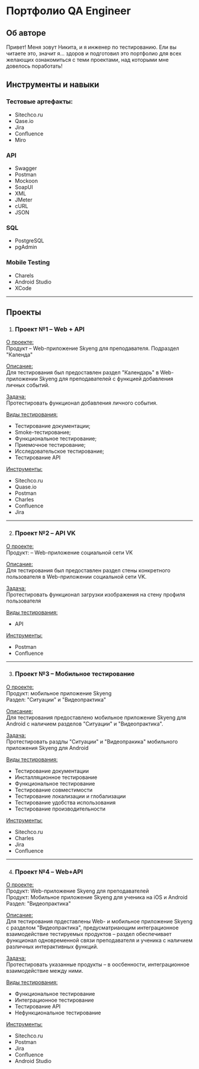 # Портфолио QA Engineer

## Об авторе
Привет! Меня зовут Никита, и я инженер по тестированию. Ели вы читаете это, значит я... здоров и подготовил это портфолио для всех желающих ознакомиться с теми проектами, над которыми мне довелось поработать!

## Инструменты и навыки

### Тестовые артефакты:
* Sitechco.ru
* Qase.io
* Jira
* Confluence
* Miro

### API
* Swagger
* Postman
* Mockoon
* SoapUI
* XML
* JMeter
* cURL
* JSON

### SQL
* PostgreSQL
* pgAdmin

### Mobile Testing
* Charels
* Android Studio
* XCode

---

## Проекты

1. ### **Проект №1 – Web + API**
<ins>О проекте:</ins><br>
Продукт – Web-приложение Skyeng для преподавателя. Подраздел "Календа"

<ins>Описание:</ins><br>
Для тестирования был предоставлен раздел "Календарь" в Web-приложении Skyeng для преподавателей с функцией добавления личных событий.

<ins>Задача:</ins><br>
Протестировать функционал добавления личного события.

<ins>Виды тестирования:</ins><br>
* Тестирование документации;
* Smoke-тестирование;
* Функциональное тестирование;
* Приемочное тестирование;
* Исследовательское тестирование;
* Тестирование API

<ins>Инструменты:</ins><br>
* Sitechco.ru
* Quase.io
* Postman
* Charles
* Confluence
* Jira

---

2. ### **Проект №2 – API VK**
<ins>О проекте:</ins><br>
Продукт: – Web-приложение социальной сети VK

<ins>Описание:</ins><br>
Для тестирования был предоставлен раздел стены конкретного пользователя в Web-приложении социальной сети VK.

<ins>Задача:</ins><br>
Протестировать функционал загрузки изображения на стену профиля пользователя

<ins>Виды тестирования:</ins><br>
* API

<ins>Инструменты:</ins><br>
* Postman
* Confluence

---

3. ### **Проект №3 – Мобильное тестирование**

<ins>О проекте:</ins><br>
Продукт: мобильное приложение Skyeng<br>
Раздел: "Ситуации" и "Видеопрактика"<br>

<ins>Описание:</ins><br>
Для тестирования предоставлено мобильное приложение Skyeng для Android с наличием разделов "Ситуации" и "Видеопрактика".

<ins>Задача:</ins><br>
Протестировать раздлы "Ситуации" и "Видеопракика" мобильного приложения Skyeng для Android

<ins>Виды тестирования:</ins><br>
* Тестирование документации
* Инсталляционное тестирование
* Функциональное тестирование
* Тестирование совместимости
* Тестирование локализации и глобализации
* Тестирование удобства использования
* Тестирование производительности

<ins>Инструменты:</ins><br>
* Sitechco.ru
* Charles
* Jira
* Confluence

---

4. ### **Проект №4 – Web+API**

<ins>О проекте:</ins><br>
Продукт: Web-приложение Skyeng для преподавателей<br>
Продукт: Мобильное приложение Skyeng для ученика на iOS и Android<br>
Раздел: "Видеопрактика"<br>

<ins>Описание:</ins><br>
Для тестирования прдеставлены Web- и мобильное приложение Skyeng с разделом "Видеопрактика", предусматриающим интеграционное взаимодействие тестируемых продуктов – раздел обеспечивает функционал одновременной связи преподавателя и ученика с наличием различных интерактивных функций.

<ins>Задача:</ins><br>
Протестировать указанные продукты – в оосбенности, интеграционное взаимодействие между ними.

<ins>Виды тестирования:</ins><br>
* Функциональное тестирование
* Интеграционное тестирование
* Тестирование API
* Нефункциональное тестирование

<ins>Инструменты:</ins><br>
* Sitechco.ru
* Postman
* Jira
* Confluence
* Android Studio
